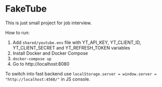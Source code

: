 # FakeTube

This is just small project for job interview.

How to run:

1. Add `shared/youtube.env` file with YT_API_KEY, YT_CLIENT_ID, YT_CLIENT_SECRET and YT_REFRESH_TOKEN variables
2. Install Docker and Docker Compose
3. `docker-compose up`
4. Go to http://localhost:8080

To switch into fast backend use `localStorage.server = window.server = "http://localhost:4568/"` in JS console.
